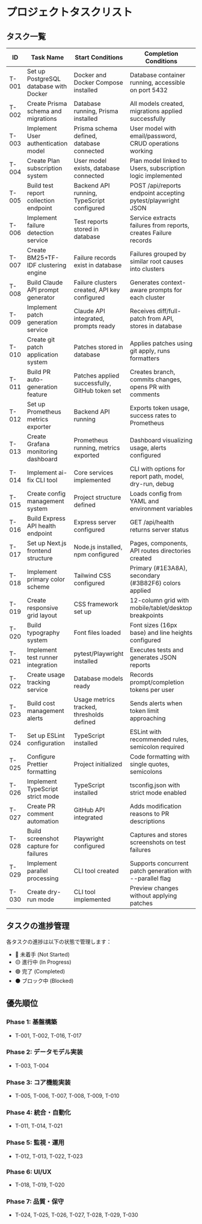 # プロジェクトタスクリスト

## タスク一覧

| ID | Task Name | Start Conditions | Completion Conditions |
|---|---|---|---|
| T-001 | Set up PostgreSQL database with Docker | Docker and Docker Compose installed | Database container running, accessible on port 5432 |
| T-002 | Create Prisma schema and migrations | Database running, Prisma installed | All models created, migrations applied successfully |
| T-003 | Implement User authentication model | Prisma schema defined, database connected | User model with email/password, CRUD operations working |
| T-004 | Create Plan subscription system | User model exists, database connected | Plan model linked to Users, subscription logic implemented |
| T-005 | Build test report collection endpoint | Backend API running, TypeScript configured | POST /api/reports endpoint accepting pytest/playwright JSON |
| T-006 | Implement failure detection service | Test reports stored in database | Service extracts failures from reports, creates Failure records |
| T-007 | Create BM25+TF-IDF clustering engine | Failure records exist in database | Failures grouped by similar root causes into clusters |
| T-008 | Build Claude API prompt generator | Failure clusters created, API key configured | Generates context-aware prompts for each cluster |
| T-009 | Implement patch generation service | Claude API integrated, prompts ready | Receives diff/full-patch from API, stores in database |
| T-010 | Create git patch application system | Patches stored in database | Applies patches using git apply, runs formatters |
| T-011 | Build PR auto-generation feature | Patches applied successfully, GitHub token set | Creates branch, commits changes, opens PR with comments |
| T-012 | Set up Prometheus metrics exporter | Backend API running | Exports token usage, success rates to Prometheus |
| T-013 | Create Grafana monitoring dashboard | Prometheus running, metrics exported | Dashboard visualizing usage, alerts configured |
| T-014 | Implement ai-fix CLI tool | Core services implemented | CLI with options for report path, model, dry-run, debug |
| T-015 | Create config management system | Project structure defined | Loads config from YAML and environment variables |
| T-016 | Build Express API health endpoint | Express server configured | GET /api/health returns server status |
| T-017 | Set up Next.js frontend structure | Node.js installed, npm configured | Pages, components, API routes directories created |
| T-018 | Implement primary color scheme | Tailwind CSS configured | Primary (#1E3A8A), secondary (#3B82F6) colors applied |
| T-019 | Create responsive grid layout | CSS framework set up | 12-column grid with mobile/tablet/desktop breakpoints |
| T-020 | Build typography system | Font files loaded | Font sizes (16px base) and line heights configured |
| T-021 | Implement test runner integration | pytest/Playwright installed | Executes tests and generates JSON reports |
| T-022 | Create usage tracking service | Database models ready | Records prompt/completion tokens per user |
| T-023 | Build cost management alerts | Usage metrics tracked, thresholds defined | Sends alerts when token limit approaching |
| T-024 | Set up ESLint configuration | TypeScript installed | ESLint with recommended rules, semicolon required |
| T-025 | Configure Prettier formatting | Project initialized | Code formatting with single quotes, semicolons |
| T-026 | Implement TypeScript strict mode | TypeScript installed | tsconfig.json with strict mode enabled |
| T-027 | Create PR comment automation | GitHub API integrated | Adds modification reasons to PR descriptions |
| T-028 | Build screenshot capture for failures | Playwright configured | Captures and stores screenshots on test failures |
| T-029 | Implement parallel processing | CLI tool created | Supports concurrent patch generation with --parallel flag |
| T-030 | Create dry-run mode | CLI tool implemented | Preview changes without applying patches |

## タスクの進捗管理

各タスクの進捗は以下の状態で管理します：
- 🔴 未着手 (Not Started)
- 🟡 進行中 (In Progress)
- 🟢 完了 (Completed)
- ⚫ ブロック中 (Blocked)

## 優先順位

### Phase 1: 基盤構築
- T-001, T-002, T-016, T-017

### Phase 2: データモデル実装
- T-003, T-004

### Phase 3: コア機能実装
- T-005, T-006, T-007, T-008, T-009, T-010

### Phase 4: 統合・自動化
- T-011, T-014, T-021

### Phase 5: 監視・運用
- T-012, T-013, T-022, T-023

### Phase 6: UI/UX
- T-018, T-019, T-020

### Phase 7: 品質・保守
- T-024, T-025, T-026, T-027, T-028, T-029, T-030